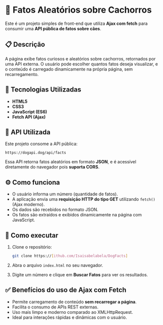 # 🐶 Fatos Aleatórios sobre Cachorros

Este é um projeto simples de front-end que utiliza **Ajax com fetch** para consumir uma **API pública de fatos sobre cães**.

## 📋 Descrição

A página exibe fatos curiosos e aleatórios sobre cachorros, retornados por uma API externa. O usuário pode escolher quantos fatos deseja visualizar, e o conteúdo é carregado dinamicamente na própria página, sem recarregamento.

## 🚀 Tecnologias Utilizadas

- **HTML5**
- **CSS3**
- **JavaScript (ES6)**
- **Fetch API (Ajax)**

## 🔗 API Utilizada

Este projeto consome a API pública:
```
https://dogapi.dog/api/facts
```

Essa API retorna fatos aleatórios em formato **JSON**, e é acessível diretamente do navegador pois **suporta CORS**.

## ⚙️ Como funciona

- O usuário informa um número (quantidade de fatos).
- A aplicação envia uma **requisição HTTP do tipo GET** utilizando `fetch()` (Ajax moderno).
- Os dados são recebidos no formato JSON.
- Os fatos são extraídos e exibidos dinamicamente na página com JavaScript.

## 🧪 Como executar

1. Clone o repositório:
   ```bash
   git clone https://[ithub.com/Isaisabelabela/DogFacts]
   ```

2. Abra o arquivo `index.html` no seu navegador.

3. Digite um número e clique em **Buscar Fatos** para ver os resultados.

## ✅ Benefícios do uso de Ajax com Fetch

- Permite carregamento de conteúdo **sem recarregar a página**.
- Facilita o consumo de APIs REST externas.
- Uso mais limpo e moderno comparado ao XMLHttpRequest.
- Ideal para interações rápidas e dinâmicas com o usuário.

